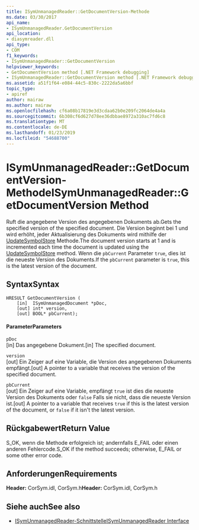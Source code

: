 ```yaml
---
title: ISymUnmanagedReader::GetDocumentVersion-Methode
ms.date: 03/30/2017
api_name:
- ISymUnmanagedReader.GetDocumentVersion
api_location:
- diasymreader.dll
api_type:
- COM
f1_keywords:
- ISymUnmanagedReader::GetDocumentVersion
helpviewer_keywords:
- GetDocumentVersion method [.NET Framework debugging]
- ISymUnmanagedReader::GetDocumentVersion method [.NET Framework debugging]
ms.assetid: a51f1f64-e084-44c5-830c-2222da5a6bbf
topic_type:
- apiref
author: mairaw
ms.author: mairaw
ms.openlocfilehash: cf6a08b17819e3d3cdaa62b0e209fc2064de4a4a
ms.sourcegitcommit: 6b308cf6d627d78ee36dbbae8972a310ac7fd6c8
ms.translationtype: MT
ms.contentlocale: de-DE
ms.lasthandoff: 01/23/2019
ms.locfileid: "54688700"
---
```

# <a name="isymunmanagedreadergetdocumentversion-method"></a><span data-ttu-id="507d1-102">ISymUnmanagedReader::GetDocumentVersion-Methode</span><span class="sxs-lookup"><span data-stu-id="507d1-102">ISymUnmanagedReader::GetDocumentVersion Method</span></span>
<span data-ttu-id="507d1-103">Ruft die angegebene Version des angegebenen Dokuments ab.</span><span class="sxs-lookup"><span data-stu-id="507d1-103">Gets the specified version of the specified document.</span></span> <span data-ttu-id="507d1-104">Die Version beginnt bei 1 und wird erhöht, jeder Aktualisierung des Dokuments wird mithilfe der [UpdateSymbolStore](../../../../docs/framework/unmanaged-api/diagnostics/isymunmanagedreader-updatesymbolstore-method.md) Methode.</span><span class="sxs-lookup"><span data-stu-id="507d1-104">The document version starts at 1 and is incremented each time the document is updated using the [UpdateSymbolStore](../../../../docs/framework/unmanaged-api/diagnostics/isymunmanagedreader-updatesymbolstore-method.md) method.</span></span> <span data-ttu-id="507d1-105">Wenn die `pbCurrent` Parameter `true`, dies ist die neueste Version des Dokuments.</span><span class="sxs-lookup"><span data-stu-id="507d1-105">If the `pbCurrent` parameter is `true`, this is the latest version of the document.</span></span>  
  
## <a name="syntax"></a><span data-ttu-id="507d1-106">Syntax</span><span class="sxs-lookup"><span data-stu-id="507d1-106">Syntax</span></span>  
  
```  
HRESULT GetDocumentVersion (  
    [in]  ISymUnmanagedDocument *pDoc,  
    [out] int* version,  
    [out] BOOL* pbCurrent);  
```  
  
#### <a name="parameters"></a><span data-ttu-id="507d1-107">Parameter</span><span class="sxs-lookup"><span data-stu-id="507d1-107">Parameters</span></span>  
 `pDoc`  
 <span data-ttu-id="507d1-108">[in] Das angegebene Dokument.</span><span class="sxs-lookup"><span data-stu-id="507d1-108">[in] The specified document.</span></span>  
  
 `version`  
 <span data-ttu-id="507d1-109">[out] Ein Zeiger auf eine Variable, die Version des angegebenen Dokuments empfängt.</span><span class="sxs-lookup"><span data-stu-id="507d1-109">[out] A pointer to a variable that receives the version of the specified document.</span></span>  
  
 `pbCurrent`  
 <span data-ttu-id="507d1-110">[out] Ein Zeiger auf eine Variable, empfängt `true` ist dies die neueste Version des Dokuments oder `false` Falls sie nicht, dass die neueste Version ist.</span><span class="sxs-lookup"><span data-stu-id="507d1-110">[out] A pointer to a variable that receives `true` if this is the latest version of the document, or `false` if it isn't the latest version.</span></span>  
  
## <a name="return-value"></a><span data-ttu-id="507d1-111">Rückgabewert</span><span class="sxs-lookup"><span data-stu-id="507d1-111">Return Value</span></span>  
 <span data-ttu-id="507d1-112">S_OK, wenn die Methode erfolgreich ist; andernfalls E_FAIL oder einen anderen Fehlercode.</span><span class="sxs-lookup"><span data-stu-id="507d1-112">S_OK if the method succeeds; otherwise, E_FAIL or some other error code.</span></span>  
  
## <a name="requirements"></a><span data-ttu-id="507d1-113">Anforderungen</span><span class="sxs-lookup"><span data-stu-id="507d1-113">Requirements</span></span>  
 <span data-ttu-id="507d1-114">**Header:** CorSym.idl, CorSym.h</span><span class="sxs-lookup"><span data-stu-id="507d1-114">**Header:** CorSym.idl, CorSym.h</span></span>  
  
## <a name="see-also"></a><span data-ttu-id="507d1-115">Siehe auch</span><span class="sxs-lookup"><span data-stu-id="507d1-115">See also</span></span>
- [<span data-ttu-id="507d1-116">ISymUnmanagedReader-Schnittstelle</span><span class="sxs-lookup"><span data-stu-id="507d1-116">ISymUnmanagedReader Interface</span></span>](../../../../docs/framework/unmanaged-api/diagnostics/isymunmanagedreader-interface.md)
